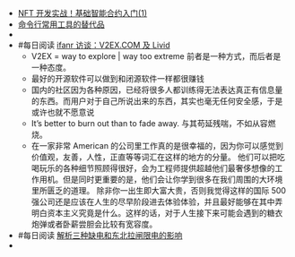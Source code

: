 - [NFT 开发实战！基础智能合约入门(1)](https://blog.niclin.tw/2022/02/01/nft-smart-contract-1/)
- [命令行常用工具的替代品]()
-
- #每日阅读 [ifanr 访谈：V2EX.COM 及 Livid](https://www.ifanr.com/22202)
	- V2EX = way to explore | way too extreme 前者是一种方式，而后者是一种态度。
	- 最好的开源软件可以做到和闭源软件一样都很赚钱
	- 国内的社区因为各种原因，已经将很多人都训练得无法表达真正有信息量的东西。而用户对于自己所说出来的东西，其实也毫无任何安全感，于是或许也就不愿意说
	- It’s better to burn out than to fade away.  与其苟延残喘，不如从容燃烧。
	- 在一家非常 American 的公司里工作真的是很幸福的，因为你可以感觉到价值观，友善，人性，正直等等词汇在这样的地方的分量。
	  他们可以把吃喝玩乐的各种细节照顾得很好，会为工程师提供超越他们最奢侈想像的工作用机。但是同时更重要的是，他们会让你学到很多在我们周围的大环境里所匮乏的道理。
	  除非你一出生即大富大贵，否则我觉得这样的国际 500 强公司还是应该在人生的尽早阶段进去体验体验，并且最好能够在其中弄明白资本主义究竟是什么。这样的话，对于人生接下来可能会遇到的糖衣炮弹或者卧薪尝胆会比较有宽容度。
- #每日阅读 [解析三种缺电和东北拉闸限电的影响](https://mp.weixin.qq.com/s?__biz=MjM5OTY4NjAwMQ==&mid=2650113847&idx=1&sn=f964313f233f8aaf853c2b1165ea9eab&scene=21#wechat_redirect)
-